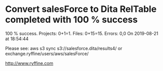 # Convert salesForce to Dita RelTable completed with 100 % success

100 % success. Projects: 0+1=1.  Files: 0+15=15. Errors: 0,0  On 2019-08-21 at 18:54:44



Please see: aws s3 sync s3://salesforce.dita/results4/ or exchange.ryffine/users/aws/salesForce/

http://www.ryffine.com
